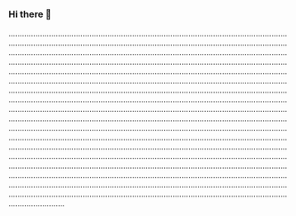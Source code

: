### Hi there 👋

.................................................................................................................................................................................................................................................................................................................................................................................................................................................................................................................................................................................................................................................................................................................................................................................................................................................................................................................................................................................................................................................................................................................................................................................................................................................................................................................................................................................................................................................................................................................................................................................................................................................................................................................................................................................................................................................................................................................................................................................................................................................................................................................................................................................................................................................................................................................................................